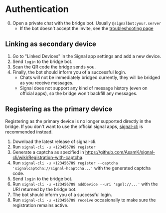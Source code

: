 # Authentication
0. Open a private chat with the bridge bot. Usually `@signalbot:your.server`
   * If the bot doesn't accept the invite, see the [troubleshooting page](../../general/troubleshooting.md)

## Linking as secondary device
1. Go to "Linked Devices" in the Signal app settings and add a new device.
2. Send `login` to the bridge bot.
3. Scan the QR code the bridge sends you.
4. Finally, the bot should inform you of a successful login.
   * Chats will not be immediately bridged currently, they will be bridged
     as you receive messages.
   * Signal does not support any kind of message history (even on official apps),
     so the bridge won't backfill any messages.

## Registering as the primary device
Registering as the primary device is no longer supported directly in the bridge.
If you don't want to use the official signal apps, [signal-cli] is recommended
instead.

1. Download the latest release of signal-cli.
2. Run `signal-cli -u +123456789 register`
3. Generate a captcha as specified in
   <https://github.com/AsamK/signal-cli/wiki/Registration-with-captcha>.
4. Run `signal-cli -u +123456789 register --captcha 'signalcaptcha://signal-hcaptcha...'`
   with the generated captcha code.
5. Send `login` to the bridge bot.
6. Run `signal-cli -u +123456789 addDevice --uri 'sgnl://...'` with the URI
   returned by the bridge bot.
7. The bot should inform you of a successful login.
8. Run `signal-cli -u +123456789 receive` occasionally to make sure the
   registration remains active.

[signal-cli]: https://github.com/AsamK/signal-cli
